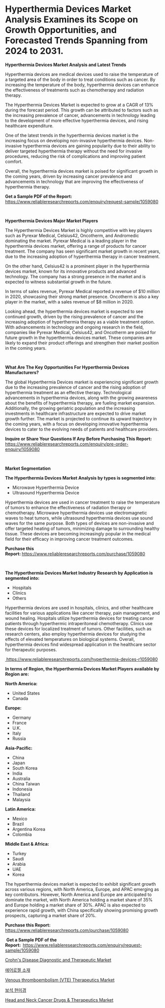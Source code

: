 <p><h1>Hyperthermia Devices Market Analysis Examines its Scope on Growth Opportunities, and Forecasted Trends Spanning from 2024 to 2031.</h1></p><p><strong>Hyperthermia Devices Market Analysis and Latest Trends</strong></p>
<p><p>Hyperthermia devices are medical devices used to raise the temperature of a targeted area of the body in order to treat conditions such as cancer. By increasing the temperature of the body, hyperthermia devices can enhance the effectiveness of treatments such as chemotherapy and radiation therapy.</p><p>The Hyperthermia Devices Market is expected to grow at a CAGR of 13% during the forecast period. This growth can be attributed to factors such as the increasing prevalence of cancer, advancements in technology leading to the development of more effective hyperthermia devices, and rising healthcare expenditure.</p><p>One of the latest trends in the hyperthermia devices market is the increasing focus on developing non-invasive hyperthermia devices. Non-invasive hyperthermia devices are gaining popularity due to their ability to deliver targeted hyperthermia therapy without the need for invasive procedures, reducing the risk of complications and improving patient comfort.</p><p>Overall, the hyperthermia devices market is poised for significant growth in the coming years, driven by increasing cancer prevalence and advancements in technology that are improving the effectiveness of hyperthermia therapy.</p></p>
<p><strong>Get a Sample PDF of the Report:&nbsp;</strong> <a href="https://www.reliableresearchreports.com/enquiry/request-sample/1059080">https://www.reliableresearchreports.com/enquiry/request-sample/1059080</a></p>
<p>&nbsp;</p>
<p><strong>Hyperthermia Devices Major Market Players</strong></p>
<p><p>The Hyperthermia Devices Market is highly competitive with key players such as Pyrexar Medical, Celsius42, Oncotherm, and Andromedic dominating the market. Pyrexar Medical is a leading player in the hyperthermia devices market, offering a range of products for cancer treatment. The company has seen significant market growth in recent years, due to the increasing adoption of hyperthermia therapy in cancer treatment.</p><p>On the other hand, Celsius42 is a prominent player in the hyperthermia devices market, known for its innovative products and advanced technology. The company has a strong presence in the market and is expected to witness substantial growth in the future.</p><p>In terms of sales revenue, Pyrexar Medical reported a revenue of $10 million in 2020, showcasing their strong market presence. Oncotherm is also a key player in the market, with a sales revenue of $8 million in 2020.</p><p>Looking ahead, the hyperthermia devices market is expected to see continued growth, driven by the rising prevalence of cancer and the increasing adoption of hyperthermia therapy as a viable treatment option. With advancements in technology and ongoing research in the field, companies like Pyrexar Medical, Celsius42, and Oncotherm are poised for future growth in the hyperthermia devices market. These companies are likely to expand their product offerings and strengthen their market position in the coming years.</p></p>
<p>&nbsp;</p>
<p><strong>What Are The Key Opportunities For Hyperthermia Devices Manufacturers?</strong></p>
<p><p>The global Hyperthermia Devices market is experiencing significant growth due to the increasing prevalence of cancer and the rising adoption of hyperthermia treatment as an effective therapy. Technological advancements in hyperthermia devices, along with the growing awareness about the benefits of hyperthermia therapy, are fueling market expansion. Additionally, the growing geriatric population and the increasing investments in healthcare infrastructure are expected to drive market growth further. The market is projected to continue its upward trajectory in the coming years, with a focus on developing innovative hyperthermia devices to cater to the evolving needs of patients and healthcare providers.</p></p>
<p><strong>Inquire or Share Your Questions If Any Before Purchasing This Report:</strong> <a href="https://www.reliableresearchreports.com/enquiry/pre-order-enquiry/1059080">https://www.reliableresearchreports.com/enquiry/pre-order-enquiry/1059080</a></p>
<p>&nbsp;</p>
<p><strong>Market Segmentation</strong></p>
<p><strong>The Hyperthermia Devices Market Analysis by types is segmented into:</strong></p>
<p><ul><li>Microwave Hyperthermia Device</li><li>Ultrasound Hyperthermia Device</li></ul></p>
<p><p>Hyperthermia devices are used in cancer treatment to raise the temperature of tumors to enhance the effectiveness of radiation therapy or chemotherapy. Microwave hyperthermia devices use electromagnetic waves to heat tumors, while ultrasound hyperthermia devices use sound waves for the same purpose. Both types of devices are non-invasive and offer targeted heating of tumors, minimizing damage to surrounding healthy tissue. These devices are becoming increasingly popular in the medical field for their efficacy in improving cancer treatment outcomes.</p></p>
<p><strong>Purchase this Report:&nbsp;</strong><a href="https://www.reliableresearchreports.com/purchase/1059080">https://www.reliableresearchreports.com/purchase/1059080</a></p>
<p>&nbsp;</p>
<p><strong>The Hyperthermia Devices Market Industry Research by Application is segmented into:</strong></p>
<p><ul><li>Hospitals</li><li>Clinics</li><li>Others</li></ul></p>
<p><p>Hyperthermia devices are used in hospitals, clinics, and other healthcare facilities for various applications like cancer therapy, pain management, and wound healing. Hospitals utilize hyperthermia devices for treating cancer patients through hyperthermic intraperitoneal chemotherapy. Clinics use these devices for localized treatment of tumors. Other facilities, such as research centers, also employ hyperthermia devices for studying the effects of elevated temperatures on biological systems. Overall, hyperthermia devices find widespread application in the healthcare sector for therapeutic purposes.</p></p>
<p><a href="https://www.reliableresearchreports.com/hyperthermia-devices-r1059080">&nbsp;https://www.reliableresearchreports.com/hyperthermia-devices-r1059080</a></p>
<p><strong>In terms of Region, the Hyperthermia Devices Market Players available by Region are:</strong></p>
<p>
    <p> <strong> North America: </strong>
        <ul>
            <li>United States</li>
            <li>Canada</li>
        </ul>
        </p> 
    <p> <strong> Europe: </strong>
        <ul>
            <li>Germany</li>
            <li>France</li>
            <li>U.K.</li>
            <li>Italy</li>
            <li>Russia</li>
        </ul>
        </p> 
    <p> <strong> Asia-Pacific: </strong>
        <ul>
            <li>China</li>
            <li>Japan</li>
            <li>South Korea</li>
            <li>India</li>
            <li>Australia</li>
            <li>China Taiwan</li>
            <li>Indonesia</li>
            <li>Thailand</li>
            <li>Malaysia</li>
        </ul>
        </p> 
    <p> <strong> Latin America: </strong>
        <ul>
            <li>Mexico</li>
            <li>Brazil</li>
            <li>Argentina Korea</li>
            <li>Colombia</li>
        </ul>
        </p> 
    <p> <strong> Middle East & Africa: </strong>
        <ul>
            <li>Turkey</li>
            <li>Saudi</li>
            <li>Arabia</li>
            <li>UAE</li>
            <li>Korea</li>
        </ul>
    </p>
    </p>
<p><p>The hyperthermia devices market is expected to exhibit significant growth across various regions, with North America, Europe, and APAC emerging as key contributors. However, North America and Europe are anticipated to dominate the market, with North America holding a market share of 35% and Europe holding a market share of 30%. APAC is also expected to experience rapid growth, with China specifically showing promising growth prospects, capturing a market share of 20%.</p></p>
<p><strong>Purchase this Report: </strong><a href="https://www.reliableresearchreports.com/purchase/1059080">https://www.reliableresearchreports.com/purchase/1059080</a></p>
<p>&nbsp;<strong>Get a Sample PDF of the Report:&nbsp;&nbsp;</strong><a href="https://www.reliableresearchreports.com/enquiry/request-sample/1059080">https://www.reliableresearchreports.com/enquiry/request-sample/1059080</a></p>
<p><strong></strong></p>
<p><p><a href="https://github.com/AdrianaPaucek2023/Market-Research-Report-List-2/blob/main/crohns-disease-diagnostic-and-therapeutic-market.md">Crohn's Disease Diagnostic and Therapeutic Market</a></p><p><a href="https://github.com/ahmadrevanz10/Market-Research-Report-List-2/blob/main/208218374021.md">에어로젤 소재</a></p><p><a href="https://github.com/lorenzaSchmeler/Market-Research-Report-List-2/blob/main/venous-thromboembolism-vte-therapeutics-market.md">Venous thromboembolism (VTE) Therapeutics Market</a></p><p><a href="https://github.com/jimahmed0511/Market-Research-Report-List-2/blob/main/114249974020.md">보석 현미경</a></p><p><a href="https://github.com/ruddyyedelwadw/Market-Research-Report-List-3/blob/main/head-and-neck-cancer-drugs-therapeutics-market.md">Head and Neck Cancer Drugs & Therapeutics Market</a></p></p>